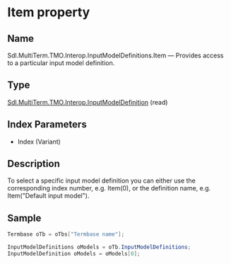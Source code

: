 # Item property

## Name

Sdl.MultiTerm.TMO.Interop.InputModelDefinitions.Item —          Provides access to a particular input model definition.

## Type
[Sdl.MultiTerm.TMO.Interop.InputModelDefinition](Sdl.MultiTerm.TMO.Interop.InputModelDefinition.md)
(read)

## Index Parameters

* Index (Variant)

## Description

To select a specific input model definition you can either use the corresponding index number, e.g. Item(0), or the definition name, e.g. Item("Default input model").



## Sample


```cs
Termbase oTb = oTbs["Termbase name"];

InputModelDefinitions oModels = oTb.InputModelDefinitions;
InputModelDefinition oModels = oModels[0];
```

